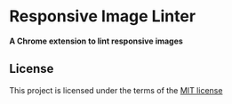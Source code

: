 # Responsive Image Linter

**A Chrome extension to lint responsive images**

## License

This project is licensed under the terms of the [MIT license](LICENSE)
